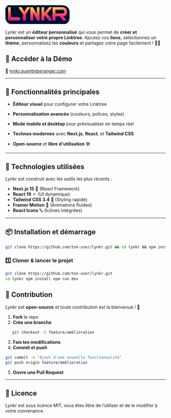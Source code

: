 
<img src="/public/logo.png" width="40%"/>


Lynkr est un **éditeur personnalisé** qui vous permet de **créer et personnaliser votre propre Linktree**. Ajoutez vos **liens**, sélectionnez un **thème**, personnalisez les **couleurs** et partagez votre page facilement ! 🎨🔗

## 🚀 Accéder à la Démo

🔗 [lynkr.quentinberanger.com](https://lynkr.quentinberanger.com)

---

## 🎯 Fonctionnalités principales

- **Éditeur visuel** pour configurer votre Linktree  
- **Personnalisation avancée** (couleurs, polices, styles)  
- **Mode mobile et desktop** pour prévisualiser en temps réel
  
- **Technos modernes** avec **Next.js**, **React**, et **Tailwind CSS**  
- **Open-source** et **libre d'utilisation** 🛠️  

---

## 🚀 Technologies utilisées

Lynkr est construit avec les outils les plus récents :

- **Next.js 15** 🚀 (React Framework)
- **React 19** ⚛️ (UI dynamique)
- **Tailwind CSS 3.4** 🎨 (Styling rapide)
- **Framer Motion** 💫 (Animations fluides)
- **React Icons** 🔤 (Icônes intégrées)

---

## 📦 Installation et démarrage

```sh
git clone https://github.com/ton-user/lynkr.git && cd lynkr && npm install && npm run dev
```

### **1️⃣ Cloner & lancer le projet**
```sh
git clone https://github.com/ton-user/lynkr.git
cd lynkr npm install npm run dev
```

## 🔄 Contribution

Lynkr est **open-source** et toute contribution est la bienvenue ! 🎉

1. **Fork** le repo
2. **Crée une branche**  
```sh
   git checkout -b feature/amélioration
```
3. **Fais tes modifications**
4. **Commit et push**
```sh
git commit -m "Ajout d'une nouvelle fonctionnalité"
git push origin feature/amélioration
```
5. **Ouvre une Pull Request**

---

## 📜 Licence

Lynkr est sous licence MIT, vous êtes libre de l’utiliser et de le modifier à votre convenance.


